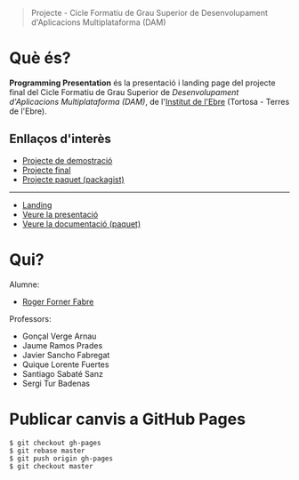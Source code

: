 > Projecte - Cicle Formatiu de Grau Superior de Desenvolupament d'Aplicacions Multiplataforma (DAM)

# Què és?

**Programming Presentation** és la presentació i landing page del projecte final del Cicle Formatiu de Grau Superior de _Desenvolupament d'Aplicacions Multiplataforma (DAM)_, de l'[Institut de l'Ebre](https://www.iesebre.com/) (Tortosa - Terres de l'Ebre).

## Enllaços d'interès

- [Projecte de demostració](https://github.com/rogerforner/CFGS-DAM-Projecte-Programming)
- [Projecte final](https://github.com/rogerforner/CFGS-DAM-Projecte-Programming-Package)
- [Projecte paquet (packagist)](https://packagist.org/packages/rogerforner/scool_programming)

---

- [Landing](https://rogerforner.github.io/CFGS-DAM-Projecte-Programming-Presentacio/)
- [Veure la presentació](https://rogerforner.github.io/CFGS-DAM-Projecte-Programming-Presentacio/presentation/index.html)
- [Veure la documentació (paquet)](https://rogerforner.github.io/CFGS-DAM-Projecte-Programming-Package/)

# Qui?

Alumne:
- [Roger Forner Fabre](https://rogerforner.com)

Professors:
- Gonçal Verge Arnau
- Jaume Ramos Prades
- Javier Sancho Fabregat
- Quique Lorente Fuertes
- Santiago Sabaté Sanz
- Sergi Tur Badenas

# Publicar canvis a GitHub Pages

```
$ git checkout gh-pages
$ git rebase master
$ git push origin gh-pages
$ git checkout master
```
